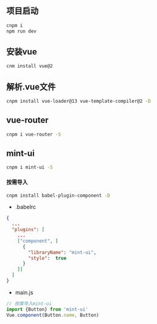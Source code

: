 ## 项目启动
```bash
cnpm i
npm run dev
```


## 安装vue
```bash
cnm install vue@2
```

## 解析.vue文件
```bash
cnpm install vue-loader@13 vue-template-compiler@2 -D
```

## vue-router
```bash
cnpm i vue-router -S
```

## mint-ui
```bash
cnpm i mint-ui -S
```
#### 按需导入
```bash
cnpm install babel-plugin-component -D
```
* .babelrc
```json
{
  ...
  "plugins": [
    ...
    ["component", [
      {
        "libraryName": "mint-ui",
        "style":  true
      }
    ]]
  ]
}

```
* main.js
```js
// 按需导入mint-ui
import {Button} from 'mint-ui'
Vue.component(Button.name, Button)
```
